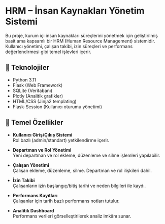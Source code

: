 # HRM – İnsan Kaynakları Yönetim Sistemi

Bu proje, kurum içi insan kaynakları süreçlerini yönetmek için geliştirilmiş basit ama kapsamlı bir HRM (Human Resource Management) sistemidir. Kullanıcı yönetimi, çalışan takibi, izin süreçleri ve performans değerlendirmesi gibi temel işlevleri içerir.

## 🔧 Teknolojiler
- Python 3.11
- Flask (Web Framework)
- SQLite (Veritabanı)
- Plotly (Analitik grafikler)
- HTML/CSS (Jinja2 templating)
- Flask-Session (Kullanıcı oturumu yönetimi)

## 🧩 Temel Özellikler
- **Kullanıcı Giriş/Çıkış Sistemi**  
  Rol bazlı (admin/standart) yetkilendirme içerir.

- **Departman ve Rol Yönetimi**  
  Yeni departman ve rol ekleme, düzenleme ve silme işlemleri yapılabilir.

- **Çalışan Yönetimi**  
  Çalışan ekleme, düzenleme, silme. Departman ve rol ilişkileri dahil.

- **İzin Takibi**  
  Çalışanların izin başlangıç/bitiş tarihi ve neden bilgileri ile kaydı.

- **Performans Kayıtları**  
  Çalışanlar için tarih bazlı performans notları tutulur.

- **Analitik Dashboard**  
  Performans verileri görselleştirilerek analiz imkânı sunar.

